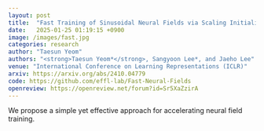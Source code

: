 ```yaml
---
layout: post
title:  "Fast Training of Sinusoidal Neural Fields via Scaling Initialization"
date:   2025-01-25 01:19:15 +0900
image: /images/fast.jpg
categories: research
author: "Taesun Yeom"
authors: "<strong>Taesun Yeom*</strong>, Sangyoon Lee*, and Jaeho Lee"
venue: "International Conference on Learning Representations (ICLR)"
arxiv: https://arxiv.org/abs/2410.04779
code: https://github.com/effl-lab/Fast-Neural-Fields
openreview: https://openreview.net/forum?id=Sr5XaZzirA
---
```

We propose a simple yet effective approach for accelerating neural field training.
